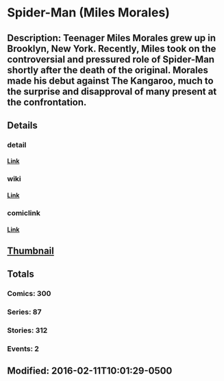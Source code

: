 # Spider-Man (Miles Morales)
## Description: Teenager Miles Morales grew up in Brooklyn, New York. Recently, Miles took on the controversial and pressured role of Spider-Man shortly after the death of the original. Morales made his debut against The Kangaroo, much to the surprise and disapproval of many present at the confrontation.
## Details
### detail
#### [Link](http://marvel.com/comics/characters/1016181/spider-man_miles_morales?utm_campaign=apiRef&utm_source=225578a89fc76f3d20fbffda5d17a88d)
### wiki
#### [Link](http://marvel.com/universe/Morales,_Miles?utm_campaign=apiRef&utm_source=225578a89fc76f3d20fbffda5d17a88d)
### comiclink
#### [Link](http://marvel.com/comics/characters/1016181/spider-man_miles_morales?utm_campaign=apiRef&utm_source=225578a89fc76f3d20fbffda5d17a88d)
## [Thumbnail](http://i.annihil.us/u/prod/marvel/i/mg/f/50/537bcfa1eed73.jpg)
## Totals
### Comics: 300
### Series: 87
### Stories: 312
### Events: 2
## Modified: 2016-02-11T10:01:29-0500